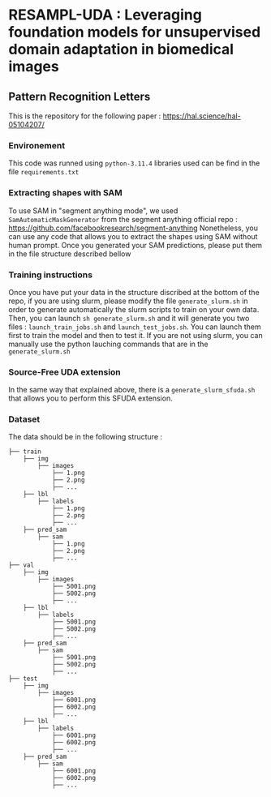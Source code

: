 # RESAMPL-UDA : Leveraging foundation models for unsupervised domain adaptation in biomedical images
## Pattern Recognition Letters
This is the repository for the following paper : https://hal.science/hal-05104207/

### Environement

This code was runned using ```python-3.11.4```
libraries used can be find in the file ```requirements.txt```

### Extracting shapes with SAM
To use SAM in "segment anything mode", we used ```SamAutomaticMaskGenerator``` from the segment anything official repo : https://github.com/facebookresearch/segment-anything
Nonetheless, you can use any code that allows you to extract the shapes using SAM without human prompt.
Once you generated your SAM predictions, please put them in the file structure described bellow

### Training instructions
Once you have put your data in the structure discribed at the bottom of the repo, if you are using slurm, please modify the file ```generate_slurm.sh``` in order to generate automatically the slurm scripts to train on your own data.
Then, you can launch ```sh generate_slurm.sh``` and it will generate you two files : ```launch_train_jobs.sh``` and ```launch_test_jobs.sh```. You can launch them first to train the model and then to test it.
If you are not using slurm, you can manually use the python lauching commands that are in the ```generate_slurm.sh```

### Source-Free UDA extension
In the same way that explained above, there is a ```generate_slurm_sfuda.sh``` that allows you to perform this SFUDA extension.


### Dataset 
The data should be in the following structure :

```
├── train
    ├── img
        ├── images
            ├── 1.png
            ├── 2.png
            ├── ...
    ├── lbl
        ├── labels
            ├── 1.png
            ├── 2.png
            ├── ...
    ├── pred_sam
        ├── sam
            ├── 1.png
            ├── 2.png
            ├── ...
├── val
    ├── img
        ├── images
            ├── 5001.png
            ├── 5002.png
            ├── ...
    ├── lbl
        ├── labels
            ├── 5001.png
            ├── 5002.png
            ├── ...
    ├── pred_sam
        ├── sam
            ├── 5001.png
            ├── 5002.png
            ├── ...
├── test
    ├── img
        ├── images
            ├── 6001.png
            ├── 6002.png
            ├── ...
    ├── lbl
        ├── labels
            ├── 6001.png
            ├── 6002.png
            ├── ...
    ├── pred_sam
        ├── sam
            ├── 6001.png
            ├── 6002.png
            ├── ...

```
